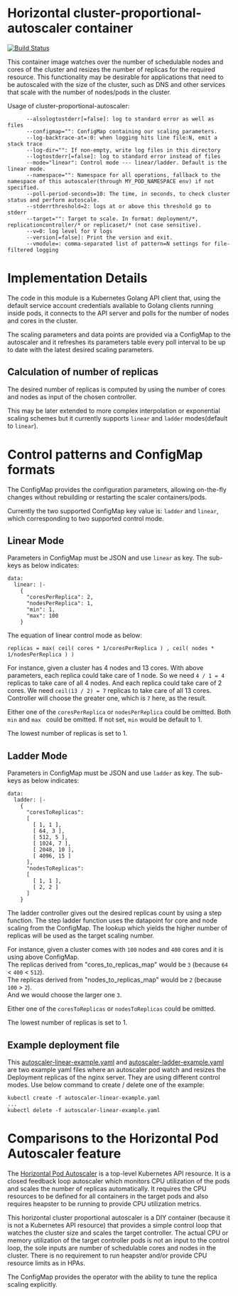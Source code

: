 # Horizontal cluster-proportional-autoscaler container

[![Build Status](https://travis-ci.org/kubernetes-incubator/cluster-proportional-autoscaler.png)](https://travis-ci.org/kubernetes-incubator/cluster-proportional-autoscaler)

This container image watches over the number of schedulable nodes and cores of the cluster and resizes
the number of replicas for the required resource. This functionality may be desirable for applications
that need to be autoscaled with the size of the cluster, such as DNS and other services that scale
with the number of nodes/pods in the cluster.

Usage of cluster-proportional-autoscaler:

```
      --alsologtostderr[=false]: log to standard error as well as files
      --configmap="": ConfigMap containing our scaling parameters.
      --log-backtrace-at=:0: when logging hits line file:N, emit a stack trace
      --log-dir="": If non-empty, write log files in this directory
      --logtostderr[=false]: log to standard error instead of files
      --mode="linear": Control mode --- linear/ladder. Default is the linear mode.
      --namespace="": Namespace for all operations, fallback to the namespace of this autoscaler(through MY_POD_NAMESPACE env) if not specified.
      --poll-period-seconds=10: The time, in seconds, to check cluster status and perform autoscale.
      --stderrthreshold=2: logs at or above this threshold go to stderr
      --target="": Target to scale. In format: deployment/*, replicationcontroller/* or replicaset/* (not case sensitive).
      --v=0: log level for V logs
      --version[=false]: Print the version and exit.
      --vmodule=: comma-separated list of pattern=N settings for file-filtered logging
```

# Implementation Details

The code in this module is a Kubernetes Golang API client that, using the default service account credentials
available to Golang clients running inside pods, it connects to the API server and polls for the number of nodes
and cores in the cluster.

The scaling parameters and data points are provided via a ConfigMap to the autoscaler and it refreshes its
parameters table every poll interval to be up to date with the latest desired scaling parameters.

## Calculation of number of replicas

The desired number of replicas is computed by using the number of cores and nodes as input of the chosen controller.

This may be later extended to more complex interpolation or exponential scaling schemes
but it currently supports `linear` and `ladder` modes(default to `linear`).

# Control patterns and ConfigMap formats

The ConfigMap provides the configuration parameters, allowing on-the-fly changes without rebuilding or
restarting the scaler containers/pods.

Currently the two supported ConfigMap key value is: `ladder` and `linear`, which corresponding to two supported control mode.

## Linear Mode

Parameters in ConfigMap must be JSON and use `linear` as key. The sub-keys as below indicates:

```
data:
  linear: |-
    { 
      "coresPerReplica": 2,
      "nodesPerReplica": 1,
      "min": 1,
      "max": 100
    }
```

The equation of linear control mode as below:
```
replicas = max( ceil( cores * 1/coresPerReplica ) , ceil( nodes * 1/nodesPerReplica ) )
```

For instance, given a cluster has 4 nodes and 13 cores. With above parameters, each replica could take care of 1 node.
So we need `4 / 1 = 4` replicas to take care of all 4 nodes. And each replica could take care of 2 cores. We need `ceil(13 / 2) = 7`
replicas to take care of all 13 cores. Controller will choose the greater one, which is `7` here, as the result.

Either one of the `coresPerReplica` or `nodesPerReplica` could be omitted. Both `min` and `max ` could be omitted.
If not set, `min` would be default to 1.

The lowest number of replicas is set to 1.

## Ladder Mode

Parameters in ConfigMap must be JSON and use `ladder` as key. The sub-keys as below indicates:

```
data:
  ladder: |-
    { 
      "coresToReplicas":
      [
        [ 1, 1 ],
        [ 64, 3 ],
        [ 512, 5 ],
        [ 1024, 7 ],
        [ 2048, 10 ],
        [ 4096, 15 ]
      ],
      "nodesToReplicas":
      [
        [ 1, 1 ],
        [ 2, 2 ]
      ]
    }
```

The ladder controller gives out the desired replicas count by using a step function.
The step ladder function uses the datapoint for core and node scaling from the ConfigMap.
The lookup which yields the higher number of replicas will be used as the target scaling number.

For instance, given a cluster comes with `100` nodes and `400` cores and it is using above ConfigMap.  
The replicas derived from "cores_to_replicas_map" would be `3` (because `64` < `400` < `512`).  
The replicas derived from "nodes_to_replicas_map" would be `2` (because `100` > `2`).   
And we would choose the larger one `3`.

Either one of the `coresToReplicas` or `nodesToReplicas` could be omitted.

The lowest number of replicas is set to 1.

## Example deployment file

This [autoscaler-linear-example.yaml](autoscaler-linear-example.yaml) and [autoscaler-ladder-example.yaml](autoscaler-ladder-example.yaml) are two example yaml files where an autoscaler pod watch and resizes the Deployment replicas of the nginx server.
They are using different control modes. Use below command to create / delete one of the example:
```
kubectl create -f autoscaler-linear-example.yaml
...
kubectl delete -f autoscaler-linear-example.yaml
```

# Comparisons to the Horizontal Pod Autoscaler feature

The [Horizontal Pod Autoscaler](http://kubernetes.io/docs/user-guide/horizontal-pod-autoscaling/) is a top-level Kubernetes API resource. It is a closed feedback loop autoscaler which monitors CPU utilization of the pods and scales the number of replicas automatically. It requires the CPU resources to be defined for all containers in the target pods and also requires heapster to be running to provide CPU utilization metrics.

This horizontal cluster proportional autoscaler is a DIY container (because it is not a Kubernetes API resource) that provides a simple control loop that watches the cluster size and scales the target controller. The actual CPU or memory utilization of the target controller pods is not an input to the control loop, the sole inputs are number of schedulable cores and nodes in the cluster.
There is no requirement to run heapster and/or provide CPU resource limits as in HPAs.

The ConfigMap provides the operator with the ability to tune the replica scaling explicitly.
